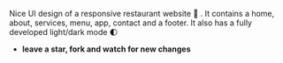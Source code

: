 Nice UI design of a responsive restaurant website 🥗 . It contains a home, about, services, menu, app, contact and a footer. It also has a fully developed light/dark mode 🌓
* **leave a star, fork and watch for new changes**
